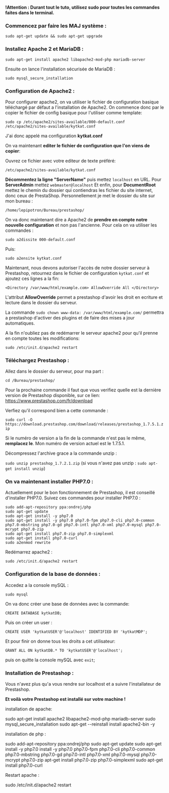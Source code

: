 __!Attention : Durant tout le tuto, utilisez sudo pour toutes les commandes faites dans le terminal.__


### Commencez par faire les MAJ système :

`sudo apt-get update && sudo apt-get upgrade`


### Installez Apache 2 et MariaDB :

`sudo apt-get install apache2 libapache2-mod-php mariadb-server`

Ensuite on lance l'installation sécurisée de MariaDB :

`sudo mysql_secure_installation`

### Configuration de Apache2 :

Pour configurer apache2, on va utiliser le fichier de configuration basique téléchargé par défaut a l'installation de Apache2.
On commence donc par le copier le fichier de config basique pour l'utiliser comme template:

`sudo cp /etc/apache2/sites-available/000-default.conf /etc/apache2/sites-available/kytkat.conf`

J'ai donc appelé ma configuration __kytkat.conf__

On va maintenant __editer le fichier de configuration que l'on viens de copier__:

Ouvrez ce fichier avec votre editeur de texte préféré: 

`/etc/apache2/sites-available/kytkat.conf`

__Décommentez la ligne "ServerName"__ puis mettez `localhost` en URL.
Pour __ServerAdmin__ mettez `webmaster@localhost`
Et enfin, pour __DocumentRoot__ mettez le chemin du dossier qui contiendras les fichier du site internet, donc ceux de PrestaShop. Personnellement je met le dossier du site sur mon bureau :

`/home/lepipotron/Bureau/prestashop/`

On va donc maintenant dire a Apache2 de __prendre en compte notre nouvelle configuration__ et non pas l'ancienne.
Pour cela on va utiliser les commandes :

`sudo a2dissite 000-default.conf`

Puis:

`sudo a2ensite kytkat.conf`

Maintenant, nous devons autoriser l'accès de notre dossier serveur à Prestashop, retournez dans le fichier de configuration `kytkat.conf` et ajoutez ces lignes a la fin:

 `
<Directory /var/www/html/example.com>
    AllowOverride All
</Directory>
`

L'attribut __AllowOverride__ permet a prestashop d'avoir les droit en ecriture et lecture dans le dossier du serveur.

La commande `sudo chown www-data: /var/www/html/example.com/` permettra a prestashop d'activer des plugins et de faire des mises a jour automatiques.

A la fin n'oubliez pas de redémarrer le serveur apache2 pour qu'il prenne en compte toutes les modifications:

`sudo /etc/init.d/apache2 restart`

### Téléchargez Prestashop :

Allez dans le dossier du serveur, pour ma part :

`cd /Bureau/prestashop/`

Pour la prochaine commande il faut que vous verifiez quelle est la dernière version de Prestashop disponible, sur ce lien: https://www.prestashop.com/fr/download

Verfiez qu'il correspond bien a cette commande :

`sudo curl -O https://download.prestashop.com/download/releases/prestashop_1.7.5.1.zip`

Si le numéro de version a la fin de la commande n'est pas le même, __remplacez le__. Mon numéro de version actuel est le 1.7.5.1.

Décompressez l'archive grace a la commande unzip :

`sudo unzip prestashop_1.7.2.1.zip` (si vous n'avez pas unzip : `sudo apt-get install unzip`)


### On va maintenant installer PHP7.0 :

Actuellement pour le bon fonctionnement de Prestashop, il est conseillé d'installer PHP7.0.
Suivez ces commandes pour installer PHP7.0 :

`sudo add-apt-repository ppa:ondrej/php`  
`sudo apt-get update`  
`sudo apt-get install -y php7.0`  
`sudo apt-get install -y php7.0 php7.0-fpm php7.0-cli php7.0-common php7.0-mbstring php7.0-gd php7.0-intl php7.0-xml php7.0-mysql php7.0-mcrypt php7.0-zip`  
`sudo apt-get install php7.0-zip php7.0-simplexml`  
`sudo apt-get install php7.0-curl`  
`sudo a2enmod rewrite`  

Redémarrez apache2 :

`sudo /etc/init.d/apache2 restart`

### Configuration de la base de données :

Accedez a la console mySQL :

`sudo mysql`

On va donc créer une base de données avec la commande:

`CREATE DATABASE kytkatDB;`

Puis on créer un user :

`CREATE USER 'kytkatUSER'@'localhost' IDENTIFIED BY 'kytkatMDP';`

Et pour finir on donne tous les droits a cet utilisateur:

`GRANT ALL ON kytkatDB.* TO 'kytkatUSER'@'localhost';`
 
puis on quitte la console mySQL avec `exit`;


### Installation de Prestashop :

Vous n'avez plus qu'a vous rendre sur localhost et a suivre l'installateur de Prestashop.

__Et voilà votre Prestashop est installé sur votre machine !__ 

installation de apache:

sudo apt-get install apache2 libapache2-mod-php mariadb-server
sudo mysql_secure_installation
sudo apt-get --reinstall install apache2-bin -y




installation de php : 

sudo add-apt-repository ppa:ondrej/php
sudo apt-get update
sudo apt-get install -y php7.0
install -y php7.0 php7.0-fpm php7.0-cli php7.0-common php7.0-mbstring php7.0-gd php7.0-intl php7.0-xml php7.0-mysql php7.0-mcrypt php7.0-zip
apt-get install php7.0-zip php7.0-simplexml
sudo apt-get install php7.0-curl


Restart apache :

sudo /etc/init.d/apache2 restart


